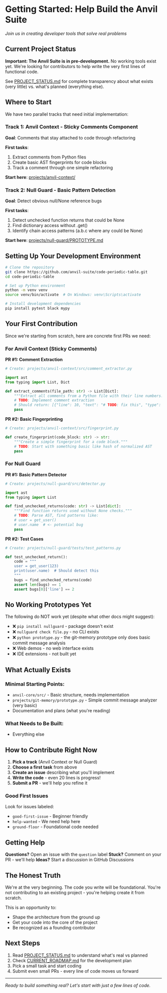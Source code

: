 # Getting Started: Help Build the Anvil Suite

*Join us in creating developer tools that solve real problems*

## Current Project Status

**Important: The Anvil Suite is in pre-development.** No working tools exist yet. We're looking for contributors to help write the very first lines of functional code.

See [PROJECT_STATUS.md](./PROJECT_STATUS.md) for complete transparency about what exists (very little) vs. what's planned (everything else).

## Where to Start

We have two parallel tracks that need initial implementation:

### Track 1: Anvil Context - Sticky Comments Component
**Goal**: Comments that stay attached to code through refactoring

**First tasks**:
1. Extract comments from Python files
2. Create basic AST fingerprints for code blocks
3. Track a comment through one simple refactoring

**Start here**: [projects/anvil-context/](./projects/anvil-context/)

### Track 2: Null Guard - Basic Pattern Detection
**Goal**: Detect obvious null/None reference bugs

**First tasks**:
1. Detect unchecked function returns that could be None
2. Find dictionary access without .get()
3. Identify chain access patterns (a.b.c where any could be None)

**Start here**: [projects/null-guard/PROTOTYPE.md](./projects/null-guard/PROTOTYPE.md)

## Setting Up Your Development Environment

```bash
# Clone the repository
git clone https://github.com/anvil-suite/code-periodic-table.git
cd code-periodic-table

# Set up Python environment
python -m venv venv
source venv/bin/activate  # On Windows: venv\Scripts\activate

# Install development dependencies
pip install pytest black mypy
```

## Your First Contribution

Since we're starting from scratch, here are concrete first PRs we need:

### For Anvil Context (Sticky Comments)

**PR #1: Comment Extraction**
```python
# Create: projects/anvil-context/src/comment_extractor.py

import ast
from typing import List, Dict

def extract_comments(file_path: str) -> List[Dict]:
    """Extract all comments from a Python file with their line numbers."""
    # TODO: Implement comment extraction
    # Should return: [{"line": 10, "text": "# TODO: fix this", "type": "inline"}]
    pass
```

**PR #2: Basic Fingerprinting**
```python
# Create: projects/anvil-context/src/fingerprint.py

def create_fingerprint(code_block: str) -> str:
    """Create a simple fingerprint for a code block."""
    # TODO: Start with something basic like hash of normalized AST
    pass
```

### For Null Guard

**PR #1: Basic Pattern Detector**
```python
# Create: projects/null-guard/src/detector.py

import ast
from typing import List

def find_unchecked_returns(code: str) -> List[dict]:
    """Find function returns used without None checks."""
    # TODO: Parse AST, find patterns like:
    # user = get_user()
    # user.name  # <- potential bug
    pass
```

**PR #2: Test Cases**
```python
# Create: projects/null-guard/tests/test_patterns.py

def test_unchecked_return():
    code = """
    user = get_user(123)
    print(user.name)  # Should detect this
    """
    bugs = find_unchecked_returns(code)
    assert len(bugs) == 1
    assert bugs[0]['line'] == 2
```

## No Working Prototypes Yet

The following do NOT work yet (despite what other docs might suggest):

- ❌ `pip install nullguard` - package doesn't exist
- ❌ `nullguard check file.py` - no CLI exists
- ❌ `python prototype.py` - the git-memory prototype only does basic commit message analysis
- ❌ Web demos - no web interface exists
- ❌ IDE extensions - not built yet

## What Actually Exists

### Minimal Starting Points:
- `anvil-core/src/` - Basic structure, needs implementation
- `projects/git-memory/prototype.py` - Simple commit message analyzer (very basic)
- Documentation and plans (what you're reading)

### What Needs to Be Built:
- Everything else

## How to Contribute Right Now

1. **Pick a track** (Anvil Context or Null Guard)
2. **Choose a first task** from above
3. **Create an issue** describing what you'll implement
4. **Write the code** - even 20 lines is progress!
5. **Submit a PR** - we'll help you refine it

### Good First Issues

Look for issues labeled:
- `good-first-issue` - Beginner friendly
- `help-wanted` - We need help here
- `ground-floor` - Foundational code needed

## Getting Help

**Questions?** Open an issue with the `question` label
**Stuck?** Comment on your PR - we'll help
**Ideas?** Start a discussion in GitHub Discussions

## The Honest Truth

We're at the very beginning. The code you write will be foundational. You're not contributing to an existing project - you're helping create it from scratch.

This is an opportunity to:
- Shape the architecture from the ground up
- Get your code into the core of the project
- Be recognized as a founding contributor

## Next Steps

1. Read [PROJECT_STATUS.md](./PROJECT_STATUS.md) to understand what's real vs planned
2. Check [CURRENT_ROADMAP.md](./CURRENT_ROADMAP.md) for the development plan
3. Pick a small task and start coding
4. Submit even small PRs - every line of code moves us forward

---

*Ready to build something real? Let's start with just a few lines of code.*
